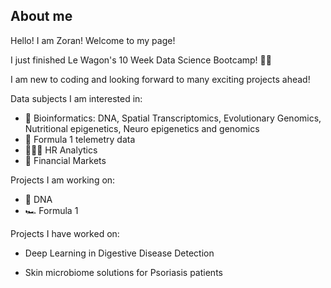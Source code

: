 
## About me
Hello! I am Zoran! Welcome to my page!

I just finished Le Wagon's 10 Week Data Science Bootcamp! :man_cartwheeling:

I am new to coding and looking forward to many exciting projects ahead!

Data subjects I am interested in:
* :microscope:	Bioinformatics: DNA, Spatial Transcriptomics, Evolutionary Genomics, Nutritional epigenetics, Neuro epigenetics and genomics
* :checkered_flag: Formula 1 telemetry data
* :people_holding_hands: HR Analytics
* :rocket: Financial Markets

Projects I am working on:
* :dna: DNA
* :racing_car: Formula 1

Projects I have worked on:
* Deep Learning in Digestive Disease Detection

* Skin microbiome solutions for Psoriasis patients



